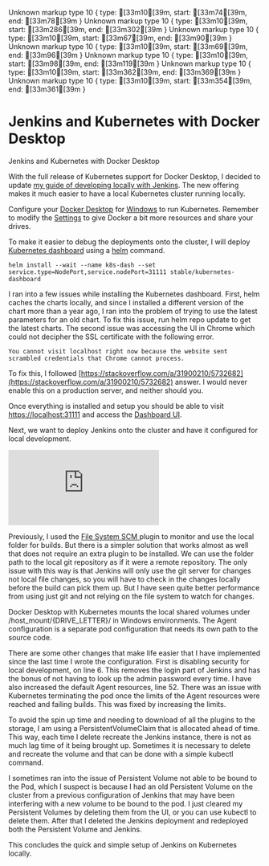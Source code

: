 Unknown markup type 10 { type: [33m10[39m, start: [33m74[39m, end: [33m78[39m }
Unknown markup type 10 { type: [33m10[39m, start: [33m286[39m, end: [33m302[39m }
Unknown markup type 10 { type: [33m10[39m, start: [33m67[39m, end: [33m90[39m }
Unknown markup type 10 { type: [33m10[39m, start: [33m69[39m, end: [33m96[39m }
Unknown markup type 10 { type: [33m10[39m, start: [33m98[39m, end: [33m119[39m }
Unknown markup type 10 { type: [33m10[39m, start: [33m362[39m, end: [33m369[39m }
Unknown markup type 10 { type: [33m10[39m, start: [33m354[39m, end: [33m361[39m }

# Jenkins and Kubernetes with Docker Desktop

Jenkins and Kubernetes with Docker Desktop

With the full release of Kubernetes support for Docker Desktop, I decided to update [my guide of developing locally with Jenkins](https://medium.com/@garunski/local-development-with-kubernetes-and-jenkins-49cfb826ef65). The new offering makes it much easier to have a local Kubernetes cluster running locally.

Configure your [Docker Desktop](https://www.docker.com/products/docker-desktop) for [Windows](https://docs.docker.com/docker-for-windows/#kubernetes) to run Kubernetes. Remember to modify the [Settings](https://docs.docker.com/docker-for-windows/#docker-settings-dialog) to give Docker a bit more resources and share your drives.

To make it easier to debug the deployments onto the cluster, I will deploy [Kubernetes dashboard](https://kubernetes.io/docs/tasks/access-application-cluster/web-ui-dashboard/) using a [helm](https://docs.helm.sh/using_helm/#installing-helm) command.

    helm install --wait --name k8s-dash --set service.type=NodePort,service.nodePort=31111 stable/kubernetes-dashboard

I ran into a few issues while installing the Kubernetes dashboard. First, helm caches the charts locally, and since I installed a different version of the chart more than a year ago, I ran into the problem of trying to use the latest parameters for an old chart. To fix this issue, run helm repo update to get the latest charts. The second issue was accessing the UI in Chrome which could not decipher the SSL certificate with the following error.

    You cannot visit localhost right now because the website sent scrambled credentials that Chrome cannot process.

To fix this, I followed [https://stackoverflow.com/a/31900210/5732682](https://stackoverflow.com/a/31900210/5732682) answer. I would never enable this on a production server, and neither should you.

Once everything is installed and setup you should be able to visit [https://localhost:31111](https://localhost:31111) and access the [Dashboard UI](https://kubernetes.io/docs/tasks/access-application-cluster/web-ui-dashboard/).

Next, we want to deploy Jenkins onto the cluster and have it configured for local development.

<iframe src="https://medium.com/media/87d87f43738715311301a9fa69035111" frameborder=0></iframe>

Previously, I used the [File System SCM ](https://wiki.jenkins.io/display/JENKINS/File+System+SCM)plugin to monitor and use the local folder for builds. But there is a simpler solution that works almost as well that does not require an extra plugin to be installed. We can use the folder path to the local git repository as if it were a remote repository. The only issue with this way is that Jenkins will only use the git server for changes not local file changes, so you will have to check in the changes locally before the build can pick them up. But I have seen quite better performance from using just git and not relying on the file system to watch for changes.

Docker Desktop with Kubernetes mounts the local shared volumes under /host_mount/{DRIVE_LETTER}/ in Windows environments. The Agent configuration is a separate pod configuration that needs its own path to the source code.

There are some other changes that make life easier that I have implemented since the last time I wrote the configuration. First is disabling security for local development, on line 6. This removes the login part of Jenkins and has the bonus of not having to look up the admin password every time. I have also increased the default Agent resources, line 52. There was an issue with Kubernetes terminating the pod once the limits of the Agent resources were reached and failing builds. This was fixed by increasing the limits.

To avoid the spin up time and needing to download of all the plugins to the storage, I am using a PersistentVolumeClaim that is allocated ahead of time. This way, each time I delete recreate the Jenkins instance, there is not as much lag time of it being brought up. Sometimes it is necessary to delete and recreate the volume and that can be done with a simple kubectl command.

I sometimes ran into the issue of Persistent Volume not able to be bound to the Pod, which I suspect is because I had an old Persistent Volume on the cluster from a previous configuration of Jenkins that may have been interfering with a new volume to be bound to the pod. I just cleared my Persistent Volumes by deleting them from the UI, or you can use kubectl to delete them. After that I deleted the Jenkins deployment and redeployed both the Persistent Volume and Jenkins.

This concludes the quick and simple setup of Jenkins on Kubernetes locally.
